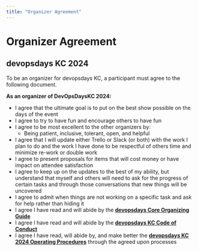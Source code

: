 ```yaml
---
title: "Organizer Agreement"
---
```


# Organizer Agreement
## devopsdays KC 2024

To be an organizer for devopsdays KC, a participant must agree to the following document.

**As an organizer of DevOpsDaysKC 2024:**

* I agree that the ultimate goal is to put on the best show possible on the days of the event
* I agree to try to have fun and encourage others to have fun
* I agree to be most excellent to the other organizers by:
  * Being patient, inclusive, tolerant, open, and helpful
* I agree that I will update either Trello or Slack (or both) with the work I plan to do and the
work I have done to be respectful of others time and minimize re-work or double work
* I agree to present proposals for items that will cost money or have impact on attendee
satisfaction  
* I agree to keep up on the updates to the best of my ability, but understand that myself
and others will need to ask for the progress of certain tasks and through those
conversations that new things will be uncovered
* I agree to admit when things are not working on a specific task and ask for help rather
than hiding it
* I agree I have read and will abide by the **[devopsdays Core Organizing Guide](https://www.devopsdays.org/organizing/)**
* I agree I have read and will abide by the **[devopsdays KC Code of Conduct](https://devopsdays.org/kansas-city/conduct/)**
* I agree I have read, will abide by, and make better the **[devopsdays KC 2024 Operating Procedures](./operating_procedures.md)** through the agreed upon processes

